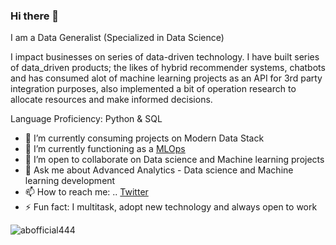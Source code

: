 ### Hi there 👋
I am a Data Generalist (Specialized in Data Science)

I impact businesses on series of data-driven technology.
I have built series of data_driven products; the likes of hybrid recommender systems, chatbots and has consumed alot of machine learning projects as an API for 3rd party integration purposes, also implemented a bit of operation research to allocate resources and make informed decisions.

Language Proficiency: Python & SQL

- 🔭 I’m currently consuming projects on Modern Data Stack
- 🌱 I’m currently functioning as a [MLOps](https://cloud.google.com/solutions/machine-learning/mlops-continuous-delivery-and-automation-pipelines-in-machine-learning) 
- 👯 I’m open to collaborate on Data science and Machine learning projects
- 💬 Ask me about Advanced Analytics - Data science and Machine learning development
- 📫 How to reach me: .. [Twitter](https://twitter.com/ABofficial_NG)
- ⚡ Fun fact: I multitask, adopt new technology and always open to work

 <p align="left"> <img src="https://komarev.com/ghpvc/?username=abofficial444&label=Profile%20views&color=ce9927&style=flat" alt="abofficial444" /> </p>
 

